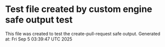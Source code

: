 # Test file created by custom engine safe output test
This file was created to test the create-pull-request safe output.
Generated at: Fri Sep  5 03:39:47 UTC 2025
